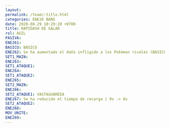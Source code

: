 ```yaml
---
layout: 
permalink: /team/:title.html
categories: ENE26 BANS
date: 2020-08-29 10:29:20 +0700
title: RAPIDASH DE GALAR
rol: AGIL
PASIVA: 
ENE261: 
BASICO: BÁSICO
ENE262: Se ha aumentado el daño infligido a los Pokémon rivales (BÁSICO CARGADO).
SET1_MAIN: 
ENE263: 
SET1_ATAQUE1: 
ENE264: 
SET1_ATAQUE2: 
ENE265: 
SET2_MAIN: 
ENE266: 
SET2_ATAQUE1: VASTAGUARDIA
ENE267: Se ha reducido el tiempo de recarga | 9s -> 8s
SET2_ATAQUE2: 
ENE268: 
MOV_UNITE: 
ENE269:
---
```

